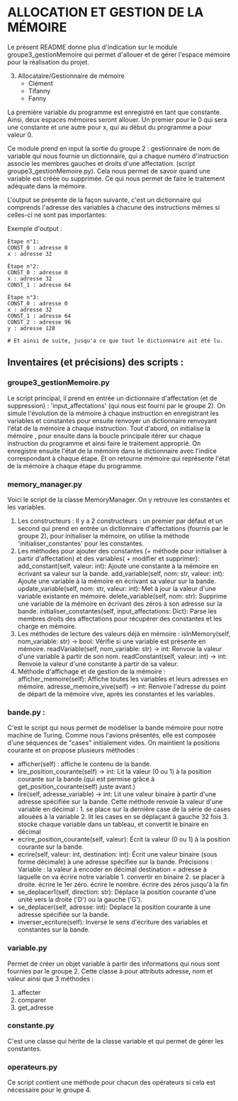 # ALLOCATION ET GESTION DE LA MÉMOIRE 
Le présent README donne plus d'indication sur le module groupe3_gestionMemoire qui permet d'allouer et de gérer l'espace mémoire pour la réalisation du projet. 

3. Allocataire/Gestionnaire de mémoire
   - Clément
   - Tifanny
   - Fanny

La première variable du programme est enregistré en tant que constante. Ainsi, deux espaces mémoires seront allouer. Un premier pour le 0 qui sera une constante et une autre pour x, qui au début du programme a pour valeur 0. 

Ce module prend en input la sortie du groupe 2 : gestionnaire de nom de variable qui nous fournie un dictionnaire, qui a chaque numéro d'instruction associe les membres gauches et droits d'une affectation. (script groupe3_gestionMemoire.py). Cela nous permet de savoir quand une variable est créée ou supprimée. Ce qui nous permet de faire le traitement adéquate dans la mémoire. 

L'output se présente de la façon suivante, c'est un dictionnaire qui comprends l'adresse des variables à chacune des instructions mêmes si celles-ci ne sont pas importantes: 

Exemple d'output : 

```
Étape n°1: 
CONST_0 : adresse 0
x : adresse 32

Étape n°2: 
CONST_0 : adresse 0
x : adresse 32
CONST_1 : adresse 64

Étape n°3: 
CONST_0 : adresse 0
x : adresse 32
CONST_1 : adresse 64
CONST_2 : adresse 96
y : adresse 128

# Et ainsi de suite, jusqu'a ce que tout le dictionnaire ait été lu.

```

## Inventaires (et précisions) des scripts : 

### groupe3_gestionMemoire.py 
Le script principal, il prend en entrée un dictionnaire d'affectation (et de suppression) : 'input_affectations' (qui nous est fourni par le groupe 2). 
On simule l'évolution de la mémoire à chaque instruction en enregistrant les variables et constantes pour ensuite renvoyer un dictionnaire renvoyant l'état de la mémoire à chaque instruction. 
Tout d'abord, on initialise la mémoire , pour ensuite dans la boucle principale itérer sur chaque instruction du programme et ainsi faire le traitement approprié. On enregistre ensuite l'état de la mémoire dans le dictionnaire avec l'indice correspondant à chaque étape. Et on retourne mémoire qui représente l'état de la mémoire à chaque étape du programme. 

### memory_manager.py 
Voici le script de la classe MemoryManager. On y retrouve les constantes et les variables.
1. Les constructeurs :
   Il y a 2 constructeurs : un premier par défaut et un second qui prend en entrée un dictionnaire d'affectations (fournis par le groupe 2), pour initialiser la mémoire, on utilise la méthode 'initialiser_constantes' pour les constantes.
2. Les méthodes pour ajouter des constantes (+ méthode pour initialiser à partir d'affectation) et des variables( + modifier et supprimer):
   add_constant(self, valeur: int): Ajoute une constante à la mémoire en écrivant sa valeur sur la bande.
   add_variable(self, nom: str, valeur: int): Ajoute une variable à la mémoire en écrivant sa valeur sur la bande.
   update_variable(self, nom: str, valeur: int): Met à jour la valeur d'une variable existante en mémoire.
   delete_variable(self, nom: str): Supprime une variable de la mémoire en écrivant des zéros à son adresse sur  la bande.
   initialiser_constantes(self, input_affectations: Dict): Parse les membres droits des affectations pour récupérer des constantes et les charge en mémoire.
3. Les méthodes de lecture des valeurs déjà en mémoire :
   isInMemory(self, nom_variable: str) -> bool: Vérifie si une variable est présente en mémoire.
   readVariable(self, nom_variable: str) -> int: Renvoie la valeur d'une variable à partir de son nom.
   readConstant(self, valeur: int) -> int: Renvoie la valeur d'une constante à partir de sa valeur.
4. Méthode d'affichage et de gestion de la mémoire :
   afficher_memoire(self): Affiche toutes les variables et leurs adresses en mémoire.
   adresse_memoire_vive(self) -> int: Renvoie l'adresse du point de départ de la mémoire vive, après les constantes et les variables.

### bande.py : 
C'est le script qui nous permet de modéliser la bande mémoire pour notre machine de Turing. Comme nous l'avions présentés, elle est composée d'une séquences de "cases" initialement vides. On maintient la positions courante et on propose plusieurs méthodes : 
- afficher(self) : affiche le contenu de la bande.
- lire_position_courante(self) -> int: Lit la valeur (0 ou 1) à la position courante sur la bande.(qui est permise grâce à get_position_courante(self) juste avant.)
- lire(self, adresse_variable) -> int: Lit une valeur binaire à partir d'une adresse spécifiée sur la bande.
      Cette méthode renvoie la valeur d'une variable en décimal :
            1. se place sur la dernière case de la série de cases allouées à la variable
            2. lit les cases en se déplaçant à gauche 32 fois
            3. stocke chaque variable dans un tableau, et convertit le binaire en décimal
- ecrire_position_courante(self, valeur): Écrit la valeur (0 ou 1) à la position courante sur la bande.
- ecrire(self, valeur: int, destination: int): Écrit une valeur binaire (sous forme décimale) à une adresse spécifiée sur la bande.
  Précisions :
            Variable : la valeur à encoder en décimal
            destination = adresse à laquelle on va écrire notre variable
            1. convertir en binaire
            2. se placer à droite. écrire le 1er zéro. écrire le nombre. écrire des zéros jusqu'à la fin
- se_deplacer1(self, direction: str): Déplace la position courante d'une unité vers la droite ('D') ou la gauche ('G').
- se_deplacer(self, adresse: int): Déplace la position courante à une adresse spécifiée sur la bande.
- inverser_ecriture(self): Inverse le sens d'écriture des variables et constantes sur la bande.

### variable.py 
Permet de créer un objet variable à partir des informations qui nous sont fournies par le groupe 2. Cette classe à pour attributs adresse, nom et valeur ainsi que 3 méthodes : 
1. affecter
2. comparer
3. get_adresse
   
### constante.py 
C'est une classe qui hérite de la classe variable et qui permet de gérer les constantes. 

### operateurs.py 
Ce script contient une méthode pour chacun des opérateurs si cela est nécessaire pour le groupe 4. 


